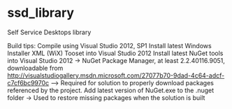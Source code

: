 ssd_library
===========

Self Service Desktops library


Build tips:
Compile using Visual Studio 2012, SP1
Install latest Windows Installer XML (WiX) Tooset into Visual Studio 2012
Install latest NuGet tools into Visual Studio 2012
-> NuGet Package Manager, at least 2.2.40116.9051, downloadable from http://visualstudiogallery.msdn.microsoft.com/27077b70-9dad-4c64-adcf-c7cf6bc9970c
--> Required for solution to properly download packages referenced by the project.
Add latest version of NuGet.exe to the .nuget folder
-> Used to restore missing packages when the solution is built


